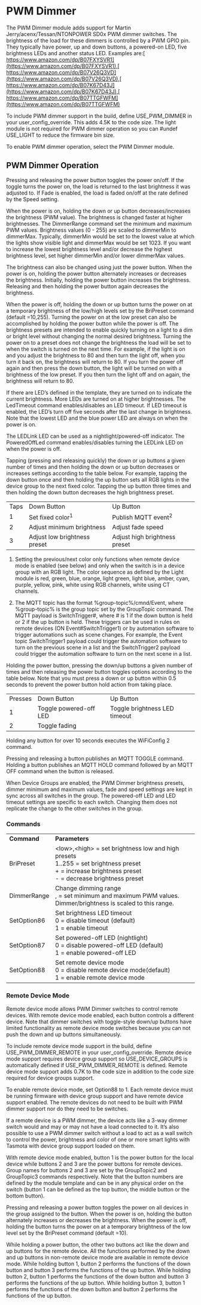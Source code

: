 # PWM Dimmer

The PWM Dimmer module adds support for Martin Jerry/acenx/Tessan/NTONPOWER SD0x PWM dimmer switches. The brightness of the load for these dimmers is controlled by a PWM GPIO pin. They typically have power, up and down buttons, a powered-on LED, five brightness LEDs and another status LED. Examples are:[ https://www.amazon.com/dp/B07FXYSVR1](https://www.amazon.com/dp/B07FXYSVR1),[ https://www.amazon.com/dp/B07V26Q3VD](https://www.amazon.com/dp/B07V26Q3VD),[ https://www.amazon.com/dp/B07K67D43J](https://www.amazon.com/dp/B07K67D43J),[ https://www.amazon.com/dp/B07TTGFWFM](https://www.amazon.com/dp/B07TTGFWFM)

To include PWM dimmer support in the build, define USE_PWM_DIMMER in your user_config_override. This adds 4.5K to the code size. The light module is not required for PWM dimmer operation so you can #undef USE_LIGHT to reduce the firmware bin size.

To enable PWM dimmer operation, select the PWM Dimmer module.


## PWM Dimmer Operation

Pressing and releasing the power button toggles the power on/off. If the toggle turns the power on, the load is returned to the last brightness it was adjusted to. If Fade is enabled, the load is faded on/off at the rate defined by the Speed setting.

When the power is on, holding the down or up button decreases/increases the brightness (PWM value). The brightness is changed faster at higher brightnesses. The DimmerRange command set the minimum and maximum PWM values. Brightness values (0 - 255) are scaled to dimmerMin to dimmerMax. Typically, dimmerMin would be set to the lowest value at which the lights show visible light and dimmerMax would be set 1023. If you want to increase the lowest brightness level and/or decrease the highest brightness level, set higher dimmerMin and/or lower dimmerMax values.

The brightness can also be changed using just the power button. When the power is on, holding the power button alternately increases or decreases the brightness. Initially, holding the power button increases the brightness. Releasing and then holding the power button again decreases the brightness.

When the power is off, holding the down or up button turns the power on at a temporary brightness of the low/high levels set by the BriPreset command (default =10,255). Turning the power on at the low preset can also be accomplished by holding the power button while the power is off. The brightness presets are intended to enable quickly turning on a light to a dim or bright level without changing the normal desired brightness. Turning the power on to a preset does not change the brightness the load will be set to when the switch is turned on the next time. For example, if the light is on and you adjust the brightness to 80 and then turn the light off, when you turn it back on, the brightness will return to 80. If you turn the power off again and then press the down button, the light will be turned on with a brightness of the low preset. If you then turn the light off and on again, the brightness will return to 80.

If there are LED’s defined in the template, they are turned on to indicate the current brightness. More LEDs are turned on at higher brightnesses. The LedTimeout command enables/disables an LED timeout. If LED timeout is enabled, the LED’s turn off five seconds after the last change in brightness. Note that the lowest LED and the blue power LED are always on when the power is on.

The LEDLink LED can be used as a nightlight/powered-off indicator. The PoweredOffLed command enables/disables turning the LEDLink LED on when the power is off.

Tapping (pressing and releasing quickly) the down or up buttons a given number of times and then holding the down or up button decreases or increases settings according to the table below. For example, tapping the down button once and then holding the up button sets all RGB lights in the device group to the next fixed color. Tapping the up button three times and then holding the down button decreases the high brightness preset.


<table>
  <tr>
   <td>Taps
   </td>
   <td>Down Button
   </td>
   <td>Up Button
   </td>
  </tr>
  <tr>
   <td>1
   </td>
   <td>Set fixed color<sup>1</sup>
   </td>
   <td>Publish MQTT event<sup>2</sup>
   </td>
  </tr>
  <tr>
   <td>2
   </td>
   <td>Adjust minimum brightness
   </td>
   <td>Adjust fade speed
   </td>
  </tr>
  <tr>
   <td>3
   </td>
   <td>Adjust low brightness preset
   </td>
   <td>Adjust high brightness preset
   </td>
  </tr>
</table>


1. Setting the previous/next color only functions when remote device mode is enabled (see below) and only when the switch is in a device group with an RGB light. The color sequence as defined by the Light module is red, green, blue, orange, light green, light blue, amber, cyan, purple, yellow, pink, white using RGB channels, white using CT channels.

2. The MQTT topic has the format %group-topic%/cmnd/Event, where %group-topic% is the group topic set by the GroupTopic command. The MQTT payload is SwitchTrigger#, where # is 1 if the down button is held or 2 if the up button is held. These triggers can be used in rules on remote devices  (ON Event#SwitchTrigger1) or by automation software to trigger automations such as scene changes. For example, the Event topic SwitchTrigger1 payload could trigger the automation software to turn on the previous scene in a list and the SwitchTrigger2 payload could trigger the automation software to turn on the next scene in a list.

Holding the power button, pressing the down/up buttons a given number of times and then releasing the power button toggles options according to the table below. Note that you must press a down or up button within 0.5 seconds to prevent the power button hold action from taking place.


<table>
  <tr>
   <td>Presses
   </td>
   <td>Down Button
   </td>
   <td>Up Button
   </td>
  </tr>
  <tr>
   <td>1
   </td>
   <td>Toggle powered-off LED
   </td>
   <td>Toggle brightness LED timeout
   </td>
  </tr>
  <tr>
   <td>2
   </td>
   <td>Toggle fading
   </td>
   <td>
   </td>
  </tr>
</table>


Holding any button for over 10 seconds executes the WiFiConfig 2 command.

Pressing and releasing a button publishes an MQTT TOGGLE command. Holding a button publishes an MQTT HOLD command followed by an MQTT OFF command when the button is released.

When Device Groups are enabled, the PWM Dimmer brightness presets, dimmer minimum and maximum values, fade and speed settings are kept in sync across all switches in the group. The powered-off LED and LED timeout settings are specific to each switch. Changing them does not replicate the change to the other switches in the group.


### Commands


<table>
  <tr>
   <td><strong>Command</strong>
   </td>
   <td><strong>Parameters</strong>
   </td>
  </tr>
  <tr>
   <td>BriPreset
   </td>
   <td> &lt;low>,&lt;high> = set brightness low and high presets<br>
1..255 = set brightness preset<br>
+ = increase brightness preset<br>
- = decrease brightness preset
   </td>
  </tr>
  <tr>
   <td>DimmerRange
   </td>
   <td>Change dimming range<br>
<dimmerMin>,<DimmerMax> = set minimum and maximum PWM values. Dimmer/brightness is scaled to this range.<br>
   </td>
  </tr>
  <tr>
   <td>SetOption86
   </td>
   <td>Set brightness LED timeout<br>
0 = disable timeout (default)<br>
1 = enable timeout
   </td>
  </tr>
  <tr>
   <td>SetOption87
   </td>
   <td>Set powered-off LED (nightlight)<br>
0 = disable powered-off LED (default)<br>
1 = enable powered-off LED
   </td>
  </tr>
  <tr>
   <td>SetOption88
   </td>
   <td>Set remote device mode<br>
0 = disable remote device mode(default)<br>
1 = enable remote device mode
   </td>
  </tr>
</table>



### Remote Device Mode

Remote device mode allows PWM Dimmer switches to control remote devices. With remote device mode enabled, each button controls a different device. Note that dimmer switches with toggle-style down/up buttons have limited functionality as remote device mode switches because you can not push the down and up buttons simultaneously.

To include remote device mode support in the build, define USE_PWM_DIMMER_REMOTE in your user_config_override. Remote device mode support requires device group support so USE_DEVICE_GROUPS is automatically defined if USE_PWM_DIMMER_REMOTE is defined. Remote device mode support adds 0.7K to the code size in addition to the code size required for device groups support.

To enable remote device mode, set Option88 to 1. Each remote device must be running firmware with device group support and have remote device support enabled. The remote devices do not need to be built with PWM dimmer support nor do they need to be switches.

If a remote device is a PWM dimmer, the device acts like a 3-way dimmer switch would and may or may not have a load connected to it. It’s also possible to use a PWM dimmer switch without a load to act as a wall switch to control the power, brightness and color of one or more smart lights with Tasmota with device group support loaded on them.

With remote device mode enabled, button 1 is the power button for the local device while buttons 2 and 3 are the power buttons for remote devices. Group names for buttons 2 and 3 are set by the GroupTopic2 and GroupTopic3 commands respectively. Note that the button numbers are defined by the module template and can be in any physical order on the switch (button 1 can be defined as the top button, the middle button or the bottom button).

Pressing and releasing a power button toggles the power on all devices in the group assigned to the button. When the power is on, holding the button alternately increases or decreases the brightness. When the power is off, holding the button turns the power on at a temporary brightness of the low level set by the BriPreset command (default =10).

While holding a power button, the other two buttons act like the down and up buttons for the remote device. All the functions performed by the down and up buttons in non-remote device mode are available in remote device mode. While holding button 1, button 2 performs the functions of the down button and button 3 performs the functions of the up button. While holding button 2, button 1 performs the functions of the down button and button 3 performs the functions of the up button. While holding button 3, button 1 performs the functions of the down button and button 2 performs the functions of the up button.
